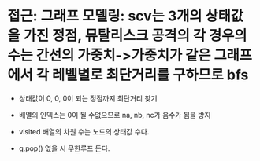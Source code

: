 # 접근: 그래프 모델링: scv는 3개의 상태값을 가진 정점, 뮤탈리스크 공격의 각 경우의 수는 간선의 가중치->가중치가 같은 그래프에서 각 레벨별로 최단거리를 구하므로 bfs

- 상태값이 0, 0, 0이 되는 정점까지 최단거리 찾기

- 배열의 인덱스는 0이 될 수없으므로 na, nb, nc가 음수가 됨을 방지

- visited 배열의 차원 수는 노드의 상태값 수다.

- q.pop() 없을 시 무한루프 돈다.